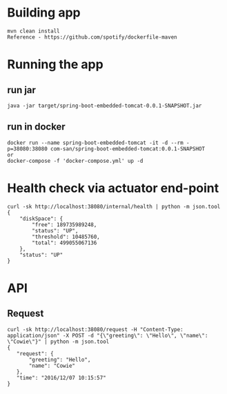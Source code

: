 # Building app
    mvn clean install
    Reference - https://github.com/spotify/dockerfile-maven

# Running the app
   ## run jar 
    java -jar target/spring-boot-embedded-tomcat-0.0.1-SNAPSHOT.jar
   
   ## run in docker
    docker run --name spring-boot-embedded-tomcat -it -d --rm -p=38080:38080 com-san/spring-boot-embedded-tomcat:0.0.1-SNAPSHOT  
    or 
    docker-compose -f 'docker-compose.yml' up -d

# Health check via actuator end-point
```code
curl -sk http://localhost:38080/internal/health | python -m json.tool
{
    "diskSpace": {
        "free": 189735989248,
        "status": "UP",
        "threshold": 10485760,
        "total": 499055067136
    },
    "status": "UP"
}
```

# API
## Request
```code
curl -sk http://localhost:38080/request -H "Content-Type: application/json" -X POST -d "{\"greeting\": \"Hello\", \"name\": \"Cowie\"}" | python -m json.tool
{
   "request": {
       "greeting": "Hello",
       "name": "Cowie"
   },
   "time": "2016/12/07 10:15:57"
}
```

